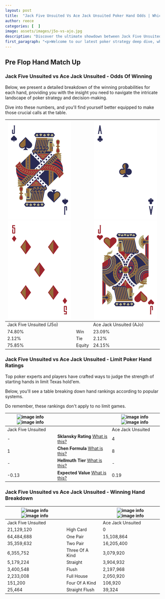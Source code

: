 ```yaml
---
layout: post
title:  "Jack Five Unsuited Vs Ace Jack Unsuited Poker Hand Odds | Which Is The Better Hand In Poker? A Complete Guide"
author: reece
categories: [  ]
image: assets/images/j5o-vs-ajo.jpg
description: "Discover the ultimate showdown between Jack Five Unsuited and Ace Jack Unsuited in poker! Uncover the odds, strategies, and scenarios where one hand triumphs over the other. Get ready to up your poker game with this thrilling analysis."
first_paragraph: "<p>Welcome to our latest poker strategy deep dive, where we're pitting two distinct hands against each other in a high-stakes showdown: Jack Five Unsuited vs Ace Jack Unsuited.</p><p>In the dynamic world of poker, every decision counts, and knowing which hand holds the upper hand is key to your success at the table.</p><p>In this article, we'll dissect these two hands, explore the scenarios where one dominates the other, and equip you with the knowledge to make strategic choices that can tip the odds in your favor.</p><p>Get ready to unravel the intriguing dynamics of these poker hands and elevate your game to new heights.</p>"
---
```




[comment]: # (sp0)

## Pre Flop Hand Match Up

<div class="table hand-ratings" markdown="1"> 



### Jack Five Unsuited vs Ace Jack Unsuited - Odds Of Winning

Below, we present a detailed breakdown of the winning probabilities for each hand, providing you with the insight you need to navigate the intricate landscape of poker strategy and decision-making. 

Dive into these numbers, and you'll find yourself better equipped to make those crucial calls at the table.


    
| ![image info](assets/images/hand1/j.png) ![image info](assets/images/hand1/5o.png) |  | ![image info](assets/images/hand2/a.png) ![image info](assets/images/hand2/jo.png) |
| -------- | -------- | -------- |
| Jack Five Unsuited (J5o) |  | Ace Jack Unsuited (AJo) |
| 74.80% | Win | 23.09% |
| 2.12% | Tie | 2.12% |
| 75.85% | Equity | 24.15% |




[comment]: # (sp1)



### Jack Five Unsuited vs Ace Jack Unsuited - Limit Poker Hand Ratings

Top poker experts and players have crafted ways to judge the strength of starting hands in limit Texas hold'em. 

Below, you'll see a table breaking down hand rankings according to popular systems. 

Do remember, these rankings don't apply to no limit games.


    
| ![image info](https://www.riverpairs.com/assets/images/hand1/j.png) ![image info](https://www.riverpairs.com/assets/images/hand1/5o.png) |  | ![image info](https://www.riverpairs.com/assets/images/hand2/a.png) ![image info](https://www.riverpairs.com/assets/images/hand2/jo.png) |
| -------- | -------- | -------- |
| Jack Five Unsuited |  | Ace Jack Unsuited |
| - | **Sklansky Rating** [What is this?](/sklansky-rating-explained) | 4 |
| 1 | **Chen Formula** [What is this?](/chen-formula-explained) | 8 |
| - | **Hellmuth Tier** [What is this?](/Hellmuth-tier-explained) | - |
| -0.13 | **Expected Value** [What is this?](/expected-value-explained) | 0.19 |




[comment]: # (sp2)



### Jack Five Unsuited vs Ace Jack Unsuited - Winning Hand Breakdown


    
| ![image info](https://www.riverpairs.com/assets/images/hand1/j.png) ![image info](https://www.riverpairs.com/assets/images/hand1/5o.png) |  | ![image info](https://www.riverpairs.com/assets/images/hand2/a.png) ![image info](https://www.riverpairs.com/assets/images/hand2/jo.png) |
| -------- | -------- | -------- |
| Jack Five Unsuited |  | Ace Jack Unsuited |
| 21,129,120 | High Card | 0 |
| 64,484,688 | One Pair | 15,108,864 |
| 35,359,632 | Two Pair | 16,205,400 |
| 6,355,752 | Three Of A Kind | 3,079,920 |
| 5,179,224 | Straight | 3,904,932 |
| 3,400,548 | Flush | 2,197,968 |
| 2,233,008 | Full House | 2,050,920 |
| 151,200 | Four Of A Kind | 106,920 |
| 25,464 | Straight Flush | 39,324 |




[comment]: # (sp3)



</div>

[comment]: # (sp4)



[comment]: # (sp5)

